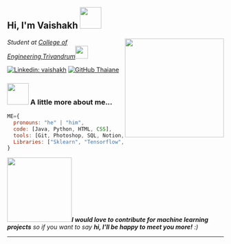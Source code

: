 <h2> Hi, I'm Vaishakh <img src="https://media.giphy.com/media/mGcNjsfWAjY5AEZNw6/giphy.gif" width="50"></h2>
<img align='right' src="https://media.giphy.com/media/ieyl9zmCjO4b4t6qoY/giphy.gif" width="230">
<p><em>Student at <a href="http://www.unb.br">College of Engineering,Trivandrum</a><img src="https://media.giphy.com/media/fYSnHlufseco8Fh93Z/giphy.gif" width="30"></br>
</em></p>

[![Linkedin: vaishakh](https://img.shields.io/badge/-vaishakh-blue?style=flat-square&logo=Linkedin&logoColor=white&link=https://www.linkedin.com/in/vaishakh/)](https://www.linkedin.com/in/vaishakh-m-561a5523a/)
[![GitHub Thaiane](https://img.shields.io/github/followers/vaishakhRaveendran?label=follow&style=social)](https://github.com/vaishakhRaveendran)


### <img src="https://media.giphy.com/media/VgCDAzcKvsR6OM0uWg/giphy.gif" width="50"> A little more about me...  

```javascript
ME={
  pronouns: "he" | "him",
  code: [Java, Python, HTML, CSS],
  tools: [Git, Photoshop, SQL, Notion, Postman],
  Libraries: ["Sklearn", "Tensorflow", "Pandas","Numpy","Langchain","Seaborn"],
}
```
<img src="https://media.giphy.com/media/8qrrHSsrK9xpknGVNF/giphy.gif" width="150"><em><b>I would love to contribute for machine learning projects</b> so if you want to say <b>hi, I'll be happy to meet you more!</b> :)</em>

---

